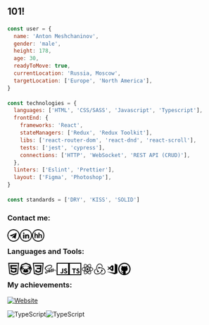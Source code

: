 ## 101!

```javascript
const user = {
  name: 'Anton Meshchaninov',
  gender: 'male',
  height: 178,
  age: 30,
  readyToMove: true,
  currentLocation: 'Russia, Moscow',
  targetLocation: ['Europe', 'North America'],
}

const technologies = {
  languages: ['HTML', 'CSS/SASS', 'Javascript', 'Typescript'],
  frontEnd: {
    frameworks: 'React',
    stateManagers: ['Redux', 'Redux Toolkit'],
    libs: ['react-router-dom', 'react-dnd', 'react-scroll'],
    tests: ['jest', 'cypress'],
    connections: ['HTTP', 'WebSocket', 'REST API (CRUD)'],
  },
  linters: ['Eslint', 'Prettier'],
  layout: ['Figma', 'Photoshop'],
}

const standards = ['DRY', 'KISS', 'SOLID']
```

### Contact me:

[<img align="left" alt="Telegram" height="28px" src="icons/Telegram.svg" />][telegram]

[<img align="left" alt="LinkedIn" height="28px" src="icons/LinkedIn.svg" />][linkedin]

[<img align="left" alt="HeadHunter" height="28px" src="icons/HH.svg" />][hh]

<br />

### Languages and Tools:

[<img align="left" alt="HTML5" height="28px" src="icons/HTML.svg" />][github]

[<img align="left" alt="Pug" height="28px" src="icons/PUG.svg" />][github]

[<img align="left" alt="CSS3" height="28px" src="icons/CSS.svg" />][github]

[<img align="left" alt="Sass" height="28px" src="icons/Sass.svg" />][github]

[<img align="left" alt="JavaScript" height="28px" src="icons/JS.svg" />][github]

[<img align="left" alt="TypeScript" height="28px" src="icons/TS.svg" />][github]

[<img align="left" alt="React" height="28px" src="icons/React.svg" />][github]

[<img align="left" alt="Redux" height="28px" src="icons/Redux.svg" />][github]

[<img align="left" alt="Visual Studio Code" height="28px" cursor="default" src="icons/VSCode.svg" />][github]

[<img align="left" alt="GitHub" height="28px" src="icons/Github.svg" />][github]

<br />

### My achievements:

[![Website](https://www.codewars.com/users/HunterM7/badges/large)](https://www.codewars.com/users/HunterM7/)

[<img align="left" alt="TypeScript" height="160px" src="https://github-readme-stats.vercel.app/api?username=hunterm7&show_icons=true&theme=dark" />][github]

[<img align="left" alt="TypeScript" height="160px" src="https://github-readme-stats.vercel.app/api/top-langs/?username=hunterm7&hide_progress=true&theme=dark" />][github]

[telegram]: https://t.me/HunterM7
[linkedin]: https://www.linkedin.com/in/anton-meshchaninov/
[hh]: https://hh.ru/resume/dcbb2513ff0b3521630039ed1f4e49706b5745
[github]: https://github.com/HunterM7
